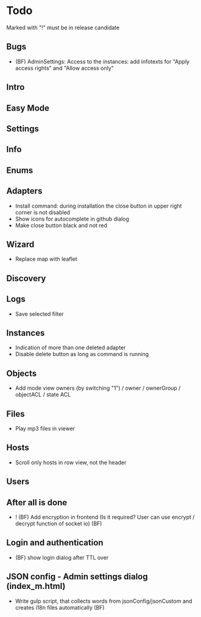 # Todo
Marked with "!" must be in release candidate

## Bugs
- (BF) AdminSettings: Access to the instances: add infotexts for "Apply access rights" and "Allow access only"

## Intro

## Easy Mode

## Settings

## Info

## Enums

## Adapters
- Install command: during installation the close button in upper right corner is not disabled
- Show icons for autocomplete in github dialog
- Make close button black and not red

## Wizard
- Replace map with leaflet

## Discovery

## Logs
- Save selected filter

## Instances
- Indication of more than one deleted adapter
- Disable delete button as long as command is running

## Objects
- Add mode view owners (by switching "1") / owner / ownerGroup / objectACL / state ACL

## Files
- Play mp3 files in viewer

## Hosts
- Scroll only hosts in row view, not the header

## Users

## After all is done
- ! (BF) Add encryption in frontend (Is it required? User can use encrypt / decrypt function of socket io) (BF)

## Login and authentication
- (BF) show login dialog after TTL over

## JSON config - Admin settings dialog (index_m.html)
- Write gulp script, that collects words from jsonConfig/jsonCustom and creates i18n files automatically (BF)
